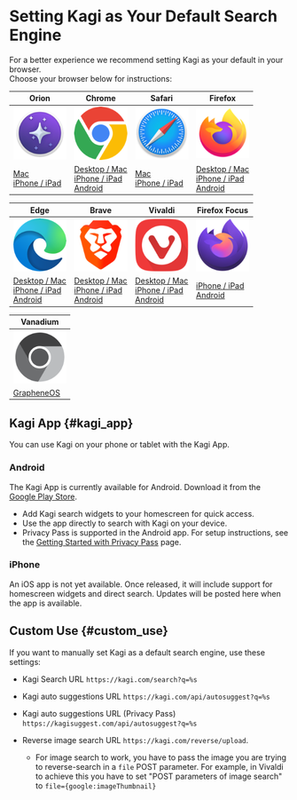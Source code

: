 # Setting Kagi as Your Default Search Engine

For a better experience we recommend setting Kagi as your default in your browser.  
Choose your browser below for instructions:


| **Orion** | **Chrome** | **Safari** | **Firefox** |
|---|---|---|---|
| <img src="./setting-default/media/orion_icon.png"   alt="Orion"  width="96"> | <img src="./setting-default/media/chrome_icon.png"  alt="Chrome"  width="96"> | <img src="./setting-default/media/safari_icon.png" alt="Safari" width="96"> | <img src="./setting-default/media/firefox_icon.png" alt="Firefox" width="96"> |
| [Mac](./setting-default/orion-mac.md)<br>[iPhone / iPad](./setting-default/orion-iphone-ipad.md) | [Desktop / Mac](./setting-default/chromium-desktop.md)<br>[iPhone / iPad](./setting-default/chromium-mobile.md)<br>[Android](./setting-default/chromium-mobile.md) | [Mac](./setting-default/safari-mac.md)<br>[iPhone / iPad](./setting-default/safari-iphone-ipad.md) | [Desktop / Mac](./setting-default/firefox-desktop.md)<br>[iPhone / iPad](./setting-default/firefox-ios.md)<br>[Android](./setting-default/firefox-android.md) |


| **Edge** | **Brave** | **Vivaldi** | **Firefox Focus** |
|---|---|---|---|
| <img src="./setting-default/media/edge_icon.png"    alt="Edge"    width="96"> | <img src="./setting-default/media/brave_icon.png"   alt="Brave"   width="96"> | <img src="./setting-default/media/vivaldi_icon.png" alt="Vivaldi" width="96"> | <img src="./setting-default/media/firefox_focus_icon.png" alt="Firefox Focus" width="96"> |
| [Desktop / Mac](./setting-default/chromium-desktop.md)<br>[iPhone / iPad](./setting-default/edge-ios.md)<br>[Android](./setting-default/chromium-mobile.md) | [Desktop / Mac](./setting-default/chromium-desktop.md)<br>[iPhone / iPad](./setting-default/brave-ios.md)<br>[Android](./setting-default/chromium-mobile.md) | [Desktop / Mac](./setting-default/vivaldi-desktop.md)<br>[iPhone / iPad](./setting-default/vivaldi-ios.md)<br>[Android](./setting-default/vivaldi-android.md) | [iPhone / iPad](./setting-default/firefox-focus-iphone-ipad.md)<br>[Android](./setting-default/firefox-focus-android.md) |

| **Vanadium** |
|---|
| <img src="./setting-default/media/vanadium_icon.png"    alt="Vanadium"    width="96"> | 
|[GrapheneOS](./setting-default/vanadium-grapheneos.md) | 

## Kagi App {#kagi_app}

You can use Kagi on your phone or tablet with the Kagi App.

### Android

The Kagi App is currently available for Android. Download it from the [Google Play Store](https://play.google.com/store/apps/details?id=com.kagi.search&hl=en).

- Add Kagi search widgets to your homescreen for quick access.
- Use the app directly to search with Kagi on your device.
- Privacy Pass is supported in the Android app. For setup instructions, see the [Getting Started with Privacy Pass](../privacy/privacy-pass.html#getting-started) page.

### iPhone

An iOS app is not yet available. Once released, it will include support for homescreen widgets and direct search. Updates will be posted here when the app is available.


## Custom Use {#custom_use}

If you want to manually set Kagi as a default search engine, use these settings:

- Kagi Search URL `https://kagi.com/search?q=%s`

- Kagi auto suggestions URL `https://kagi.com/api/autosuggest?q=%s`

- Kagi auto suggestions URL (Privacy Pass) `https://kagisuggest.com/api/autosuggest?q=%s`

- Reverse image search URL `https://kagi.com/reverse/upload`. 
    * For image search to work, you have to pass the image you are trying to reverse-search in a `file` POST parameter. For example, in Vivaldi to achieve this you have to set "POST parameters of image search" to `file={google:imageThumbnail}`
